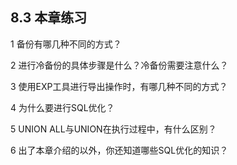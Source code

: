 ## 8.3  本章练习
 

1  备份有哪几种不同的方式？

 

 

2  进行冷备份的具体步骤是什么？冷备份需要注意什么？

 

 

3  使用EXP工具进行导出操作时，有哪几种不同的方式？

 

 
4  为什么要进行SQL优化？

 

 

5  UNION ALL与UNION在执行过程中，有什么区别？

 

 

6  出了本章介绍的以外，你还知道哪些SQL优化的知识？

 

 
